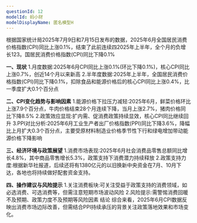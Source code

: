 ```yaml
---
questionId: 12
modelId: 蚂小财
modelDisplayName: 匿名模型H
---
```

根据国家统计局2025年7月9日和7月15日发布的数据，2025年6月全国居民消费价格指数(CPI)同比上涨0.1%，结束了此前连续四2025年上半年，全个月的负增长123。国居民消费价格指数(CPI)同比下降0.1%

**一、现状**
1.月度数据:2025年6月CPI同比上涨0.1%(环比下降0.1%)，核心CPI同比上涨0.7%，创近14个月以来新高
2.半年度数据:2025年上半年，全国居民消费价格指数(CPI)同比下降0.1%，扣除食品和能源价格后的核心CPI同比上涨0.4%，比一季度扩大0.1个百分点

**二、CPI变化趋势与影响因素**
1.能源价格下拉压力减轻:2025年6月，鲜菜价格环比上涨7.9个百分点，牛肉价格结束28个月连续下降，当月上涨2.7%，猪肉价格同比下降8.5%
2.政策效应显现:扩内需、促消费政策持续显效，核心CPI同比继续回升
3.PPI对比分析:2025年6月工业生产者出厂价格指数(PPI)同比下降3.6%，降幅比上月扩大0.3个百分点，主要受原材料制造业价格季节性下行和绿电增加带动能源价格下降影响

**三、经济环境与政策展望**
1.消费市场表现:2025年6月社会消费品零售总额同比增长4.8%，其中商品零售增长5.3%，政策支持下消费潜力持续释放
2.政策支持力度:根据新华社报道，后续还将有1380亿元的以旧换新中央资金在7月、10月下达，各地也将持续做好配套资金支持。

**四、操作建议与风险提示**
1.关注消费板块:可关注受益于政策支持的消费领域，如必选消费、可选消费等，但需注意短期市场波动风险
2.风险提示:需警惕消费回暖不及预期、政策力度不及预期等风险因素 
结论
综合来看，2025年6月CPI数据反映出消费市场边际改善，但需结合PPI持续承压的背景关注政策落地效果和市场变化。

